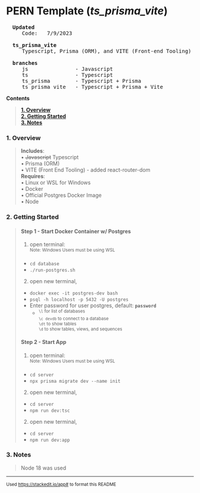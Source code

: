 # **PERN Template (*ts_prisma_vite*)**
<pre>
  <strong>Updated</strong>
     Code:   7/9/2023

  <strong>ts_prisma_vite</strong>
     Typescript, Prisma (ORM), and VITE (Front-end Tooling)

  <strong>branches</strong>
     js               - Javascript
     ts               - Typescript
     ts_prisma        - Typescript + Prisma
     ts_prisma_vite   - Typescript + Prisma + Vite
</pre>

**Contents**  
>**[1. Overview](#1-overview)**  
**[2. Getting Started](#2-getting-started)**  
**[3. Notes](#3-notes)**  

### 1. Overview  
> **Includes**:  
> • ~~Javascript~~ Typescript  
> • Prisma (ORM)  
> • VITE (Front End Tooling) - added react-router-dom  
> **Requires**:  
> • Linux or WSL for Windows  
> • Docker  
> • Official Postgres Docker Image  
> • Node  

### 2. Getting Started
>  #### Step 1 - Start Docker Container w/ Postgres
  >  1. open terminal:  
  > <sup>Note: Windows Users must be using WSL </sup>
  >   * `cd database` 
  >   * `./run-postgres.sh`  
  >
  > 2. open new terminal, 
  >   * `docker exec -it postgres-dev bash` 
  >   * `psql -h localhost -p 5432 -U postgres`  
  >   * Enter password for user postgres, default: **`password`**
  >     * <sup> `\l` for list of databases  
  >                   `\c devdb` to connect to a database  
  >                   `\dt` to show tables  
  >                   `\d` to show tables, views, and sequences 
  > 
  >
>  #### Step 2 - Start App
  >  1. open terminal:  
  > <sup>Note: Windows Users must be using WSL </sup>  
  >   * `cd server` 
  >   * `npx prisma migrate dev --name init`  
  >  
  > 2. open new terminal, 
  >   * `cd server` 
  >   * `npm run dev:tsc`  
  >  
  > 2. open new terminal, 
  >   * `cd server` 
  >   * `npm run dev:app`  
  >  

### 3. Notes
> Node 18 was used
---
<sup>Used https://stackedit.io/app# to format this README